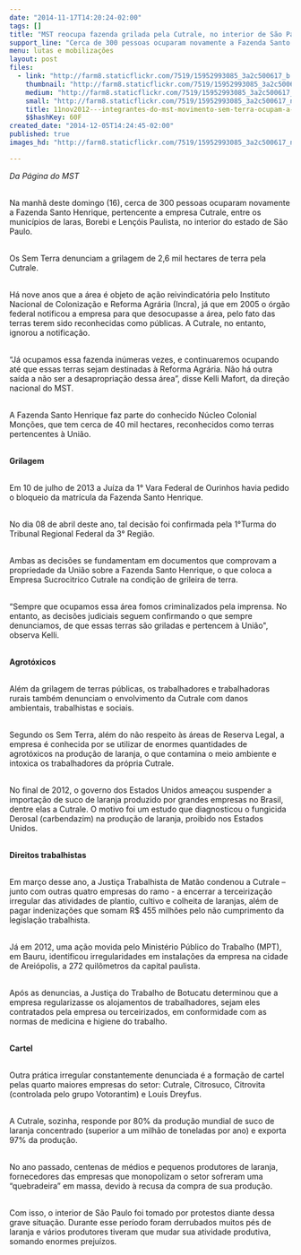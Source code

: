 ```yaml
---
date: "2014-11-17T14:20:24-02:00"
tags: []
title: "MST reocupa fazenda grilada pela Cutrale, no interior de São Paulo"
support_line: "Cerca de 300 pessoas ocuparam novamente a Fazenda Santo Henrique, da empresa Cutrale."
menu: lutas e mobilizações
layout: post
files:
  - link: "http://farm8.staticflickr.com/7519/15952993085_3a2c500617_b.jpg"
    thumbnail: "http://farm8.staticflickr.com/7519/15952993085_3a2c500617_t.jpg"
    medium: "http://farm8.staticflickr.com/7519/15952993085_3a2c500617_z.jpg"
    small: "http://farm8.staticflickr.com/7519/15952993085_3a2c500617_n.jpg"
    title: 11nov2012---integrantes-do-mst-movimento-sem-terra-ocupam-a-fazenda-santa-henrique-localizada-na-cidade-de-borebi-sp-a-propriedade-e-uma-das-arrendadas-pela-cutrale-industria-brasileira-de-suco-de-1352662304927_956x500.jpg
    $$hashKey: 60F
created_date: "2014-12-05T14:24:45-02:00"
published: true
images_hd: "http://farm8.staticflickr.com/7519/15952993085_3a2c500617_n.jpg"

---
```

<p><em>Da P&aacute;gina do MST</em></p>

<p><br />
Na manh&atilde; deste domingo (16), cerca de 300 pessoas ocuparam novamente a Fazenda Santo Henrique, pertencente a empresa Cutrale, entre os munic&iacute;pios de Iaras, Borebi e Len&ccedil;&oacute;is Paulista, no interior do estado de S&atilde;o Paulo.</p>

<p><br />
Os Sem Terra denunciam a grilagem de 2,6 mil hectares de terra pela Cutrale.&nbsp;</p>

<p><br />
H&aacute; nove anos que a &aacute;rea &eacute; objeto de a&ccedil;&atilde;o reivindicat&oacute;ria pelo Instituto Nacional de Coloniza&ccedil;&atilde;o e Reforma Agr&aacute;ria (Incra), j&aacute; que em 2005 o &oacute;rg&atilde;o federal notificou a empresa para que desocupasse a &aacute;rea, pelo fato das terras terem sido reconhecidas como p&uacute;blicas. A Cutrale, no entanto, ignorou a notifica&ccedil;&atilde;o.</p>

<p><br />
&ldquo;J&aacute; ocupamos essa fazenda in&uacute;meras vezes, e continuaremos ocupando at&eacute; que essas terras sejam destinadas &agrave; Reforma Agr&aacute;ria. N&atilde;o h&aacute; outra sa&iacute;da a n&atilde;o ser a desapropria&ccedil;&atilde;o dessa &aacute;rea&rdquo;, disse Kelli Mafort, da dire&ccedil;&atilde;o nacional do MST.</p>

<p><br />
A Fazenda Santo Henrique faz parte do conhecido N&uacute;cleo Colonial Mon&ccedil;&otilde;es, que tem cerca de 40 mil hectares, reconhecidos como terras pertencentes &agrave; Uni&atilde;o.</p>

<p><br />
<strong>Grilagem</strong></p>

<p><br />
Em 10 de julho de 2013 a Ju&iacute;za da 1&deg; Vara Federal de Ourinhos havia pedido o bloqueio da matr&iacute;cula da Fazenda Santo Henrique.&nbsp;</p>

<p><br />
No dia 08 de abril deste ano, tal decis&atilde;o foi confirmada pela 1&deg;Turma do Tribunal Regional Federal da 3&deg; Regi&atilde;o.&nbsp;</p>

<p><br />
Ambas as decis&otilde;es se fundamentam em documentos que comprovam a propriedade da Uni&atilde;o sobre a Fazenda Santo Henrique, o que coloca a Empresa Sucrocitrico Cutrale na condi&ccedil;&atilde;o de grileira de terra.</p>

<p><br />
&ldquo;Sempre que ocupamos essa &aacute;rea fomos criminalizados pela imprensa. No entanto, as decis&otilde;es judiciais seguem confirmando o que sempre denunciamos, de que essas terras s&atilde;o griladas e pertencem &agrave; Uni&atilde;o&quot;, observa Kelli.&nbsp;</p>

<p><br />
<strong>Agrot&oacute;xicos&nbsp;</strong></p>

<p><br />
Al&eacute;m da grilagem de terras p&uacute;blicas, os trabalhadores e trabalhadoras rurais tamb&eacute;m denunciam o envolvimento da Cutrale com danos ambientais, trabalhistas e sociais.</p>

<p><br />
Segundo os Sem Terra, al&eacute;m do n&atilde;o respeito &agrave;s &aacute;reas de Reserva Legal, a empresa &eacute; conhecida por se utilizar de enormes quantidades de agrot&oacute;xicos na produ&ccedil;&atilde;o de laranja, o que contamina o meio ambiente e intoxica os trabalhadores da pr&oacute;pria Cutrale.&nbsp;</p>

<p><br />
No final de 2012, o governo dos Estados Unidos amea&ccedil;ou suspender a importa&ccedil;&atilde;o de suco de laranja produzido por grandes empresas no Brasil, dentre elas a Cutrale. O motivo foi um estudo que diagnosticou o fungicida Derosal (carbendazim) na produ&ccedil;&atilde;o de laranja, proibido nos Estados Unidos.</p>

<p><br />
<strong>Direitos trabalhistas</strong></p>

<p><br />
Em mar&ccedil;o desse ano, a Justi&ccedil;a Trabalhista de Mat&atilde;o condenou a Cutrale &ndash; junto com outras quatro empresas do ramo - a encerrar a terceiriza&ccedil;&atilde;o irregular das atividades de plantio, cultivo e colheita de laranjas, al&eacute;m de pagar indeniza&ccedil;&otilde;es que somam R$ 455 milh&otilde;es pelo n&atilde;o cumprimento da legisla&ccedil;&atilde;o trabalhista.</p>

<p><br />
J&aacute; em 2012, uma a&ccedil;&atilde;o movida pelo Minist&eacute;rio P&uacute;blico do Trabalho (MPT), em Bauru, identificou irregularidades em instala&ccedil;&otilde;es da empresa na cidade de Arei&oacute;polis, a 272 quil&ocirc;metros da capital paulista.</p>

<p><br />
Ap&oacute;s as denuncias, a Justi&ccedil;a do Trabalho de Botucatu determinou que a empresa regularizasse os alojamentos de trabalhadores, sejam eles contratados pela empresa ou terceirizados, em conformidade com as normas de medicina e higiene do trabalho.</p>

<p><br />
<strong>Cartel</strong></p>

<p><br />
Outra pr&aacute;tica irregular constantemente denunciada &eacute; a forma&ccedil;&atilde;o de cartel pelas quarto maiores empresas do setor: Cutrale, Citrosuco, Citrovita (controlada pelo grupo Votorantim) e Louis Dreyfus.</p>

<p><br />
A Cutrale, sozinha, responde por 80% da produ&ccedil;&atilde;o mundial de suco de laranja concentrado (superior a um milh&atilde;o de toneladas por ano) e exporta 97% da produ&ccedil;&atilde;o.</p>

<p><br />
No ano passado, centenas de m&eacute;dios e pequenos produtores de laranja, fornecedores das empresas que monopolizam o setor sofreram uma &ldquo;quebradeira&rdquo; em massa, devido &agrave; recusa da compra de sua produ&ccedil;&atilde;o.&nbsp;</p>

<p><br />
Com isso, o interior de S&atilde;o Paulo foi tomado por protestos diante dessa grave situa&ccedil;&atilde;o. Durante esse per&iacute;odo foram derrubados muitos p&eacute;s de laranja e v&aacute;rios produtores tiveram que mudar sua atividade produtiva, somando enormes preju&iacute;zos.&nbsp;</p>

<div>&nbsp;</div>

<p>&nbsp;</p>
